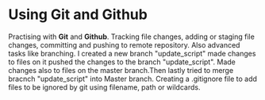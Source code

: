 # Using Git and Github
Practising with **Git** and **Github**. Tracking file changes, adding or
staging file changes, committing and pushing to remote repository.
Also advanced tasks like branching. I created a new branch "update_script" made changes to files on it pushed the changes to the
branch "update_script". Made changes also to files on the master
branch.Then lastly tried to merge bracnch "update_script" into Master branch.
Creating a .gitignore file to add files to be ignored by git using filename, path or wildcards.
